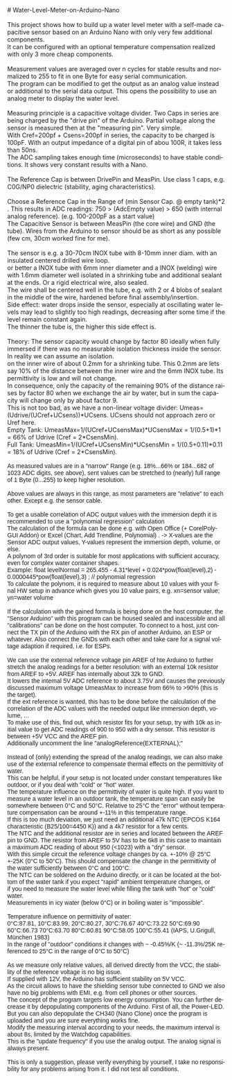 <!DOCTYPE HTML PUBLIC "-//W3C//DTD HTML 4.0 Transitional//EN">
<HTML>
<HEAD>

</HEAD>
<BODY LANG="de-DE" DIR="LTR">
<P STYLE="margin-bottom: 0cm">#
Water-Level-Meter-on-Arduino-Nano<BR><BR>This project shows how to
build up a water level meter with a self-made capacitive sensor based
on an Arduino Nano with only very few additional components.<BR>It
can be configured with an optional temperature compensation realized
with only 3 more cheap components.<BR><BR>Measurement values are
averaged over n cycles for stable results and normalized to 255 to fit in one Byte for
easy serial communication.<BR>The program can be modified to get the
output as an analog value instead or additional to the serial data
output. This opens the possibility to use an analog meter to display
the water level.<BR> <BR>Measuring principle is a capacitive voltage
divider. Two Caps in series are being charged by the &quot;drive pin&quot;
of the Arduino. Partial voltage along the sensor is measured then at
the &quot;measuring pin&quot;. Very simple.<BR>With Cref=200pf +
Csens=200pf in series, the capacity to be charged is 100pF. With an
output impedance of a digital pin of abou 100R, it takes less than
50ns.<BR>The ADC sampling takes enough time (microseconds) to have
stable conditions. It shows very constant results with a Nano.<BR><BR>The
Reference Cap is between DrivePin and MeasPin. Use class 1 caps, e.g.
C0G/NP0 dielectric (stability, aging characteristics).<BR><BR>Choose
a Reference Cap in the Range of (min Sensor Cap. @ empty tank)*2 .
This results in ADC readings:   750 &gt; (AdcEmpty value) &gt; 650
(with internal analog reference). (e.g. 100-200pF as a start
value)<BR>The Capacitive Sensor is between MeasPin (the core wire)
and GND (the tube). Wires from the Arduino to sensor should be as
short as any possible (few cm, 30cm worked fine for me).<BR> <BR>The
sensor is e.g. a 30-70cm INOX tube with 8-10mm inner diam. with an
insulated centered drilled wire loop.<BR>or better a INOX tube with
6mm inner diameter and a INOX (welding) wire with 1.6mm diameter well
isolated in a shrinking tube and additional sealant at the ends. Or a
rigid electrical wire, also sealed.<BR>The wire shall be centered
well in the tube, e.g. with 2 or 4 blobs of sealant in the middle of
the wire, hardened before final assembly/insertion.<BR>Side effect:
water drops inside the sensor, especially at oscillating water levels
may lead to slightly too high readings, decreasing after some time if
the level remain constant again.<BR>The thinner the tube is, the
higher this side effect is.<BR><BR>Theory: The sensor capacity would
change by factor 80 ideally when fully immersed if there was no
measurable isolation thickness inside the sensor. In reality we can
assume an isolation.<BR>on the inner wire of about 0.2mm for a
shrinking tube. This 0.2mm are lets say 10% of the distance between
the inner wire and the 6mm INOX tube. Its permittivity is low and
will not change.<BR>In consequence, only the capacity of the
remaining 90% of the distance raises by factor 80 when we exchange
the air by water, but in sum the capacity will change only by about
factor 9.<BR>This is not too bad, as we have a non-linear voltage
divider: Umeas=(Udrive/(UCref+UCsens))*UCsens. UCsens should not
approach zero or Uref here.<BR>Empty Tank:
UmeasMax=1/(UCref+UCsensMax)*UCsensMax = 1/(0.5+1)*1 = 66% of Udrive
(Cref = 2*CsensMin).<BR>Full Tank:
UmeasMin=1/(UCref+UCsensMin)*UCsensMin = 1/(0.5+0.11)*0.11 = 18% of
Udrive (Cref = 2*CsensMin).<BR><FONT FACE="Verdana, sans-serif"><BR>As
measured values are in a &quot;narrow&quot; Range (e.g. 18%...66% or
184...682 of 1023 ADC digits, see above), sent values can be
stretched to (nearly) full range of 1 Byte (0...255) to keep higher
resolution.<BR><BR>Above values are always in this range, as most
parameters are &quot;relative&quot; to each other. Except e.g. the
sensor cable.<BR><BR>To get a usable correlation of ADC output values
with the immersion depth it is recommended to use a &quot;polynomial
regression&quot; calculation<BR>The calculation of the formula can be
done e.g. with Open Office (+ CorelPolyGUI Addon) or Excel (Chart,
Add Trendline, Polynomial) . -&gt; X-values are the Sensor ADC output
values, Y-values represent the immersion depth, volume, or else.<BR>A
polynom of 3rd order is suitable for most applications with
sufficient accuracy, even for complex water container
shapes.<BR>Example: float levelNormal = 265.455 - 4.31*level +
0.024*pow(float(level),2) - 0.0000445*pow(float(level),3) ;  //
polynomial regression<BR>To calculate the polynom, it is required to
measure about 10 values with your final HW setup in advance which
gives you 10 value pairs, e.g. xn=sensor value; yn=water volume<BR><BR>If
the calculation with the gained formula is being done on the host
computer, the &quot;Sensor Arduino&quot; with this program can be
housed sealed and inacessible and all<BR>&quot;calibrations&quot; can
be done on the host computer. To connect to a host, just connect the TX pin
of the Arduino with the RX pin of another Arduino, an ESP or whatever.
Also connect the GNDs with each other and take care for a signal voltage
adaption if required, i.e. for ESPs.  <BR><BR>We can use the external
reference voltage pin AREF of hte Arduino to further stretch the
analog readings for a better resolution: with an external 10k
resistor from AREF to +5V. AREF has internally about 32k to GND.<BR>It
lowers the internal 5V ADC reference to about 3.75V and causes the
previously discussed maximum voltage UmeasMax to increase from 66% to
&gt;90% (this is the target).<BR>If the ext reference is wanted, this
has to be done before the calculation of the correlation of the ADC
values with the needed output like immersion depth, volume, ...<BR>To
make use of this, find out, which resistor fits for your setup, try
with 10k as initial value to get ADC readings of 900 to 950 with a
dry sensor. This resistor is between +5V VCC and the AREF
pin.<BR>Additionally uncomment the line
&quot;analogReference(EXTERNAL);&quot;<BR><BR>Instead of (only)
extending the spread of the analog readings, we can also make use of
the external reference to compensate thermal effects on the
permittivity of water.<BR>This can be helpful, if your setup is not
located under constant temperatures like outdoor, or if you deal with
&quot;cold&quot; or &quot;hot&quot; water.<BR>The temperature
influence on the permittivity of water is quite high. If you want to
measure a water level in an outdoor tank, the temperature span can
easily be<BR>somewhere between 0&deg;C and 50&deg;C. Relative to 25&deg;C
the &quot;error&quot; without temperature compensation can be around
+-11% in this temperature range.<BR>If this is too much deviation, we
just need an additional 47k NTC (EPCOS K164 characteristic
(B25/100=4450 K)) and a 4k7 resistor for a few cents.<BR>The NTC and
the additional resistor are in series and located between the AREF
pin to GND. The resistor from AREF to 5V has to be 6k8 in this case
to maintain a maximum ADC reading of about 950 (&lt;1023) with a
&quot;dry&quot; sensor.<BR>With this simple circuit the reference
voltage changes by ca. +-10% @ 25&deg;C +-25K (0&deg;C to 50&deg;C).
This should compensate the change in the permittivity of the water
sufficiently between 0&deg;C and 100&deg;C.<BR>The NTC can be
soldered on the Arduino directly, or it can be located at the bottom
of the water tank if you expect &quot;rapid&quot; ambient temperature
changes, or<BR>if you need to measure the water level while filling
the tank with &quot;hot&quot; or &quot;cold&quot; water.<BR>Measurements
in icy water (below 0&deg;C) or in boiling water is
&quot;impossible&quot;.<BR><BR>Temperature influence on permittivity
of water: <BR>0&deg;C:87.81, 10&deg;C:83.99, 20&deg;C:80.27,
30&deg;C:76.67 40&deg;C:73.22 50&deg;C:69.90 60&deg;C:66.73
70&deg;C:63.70 80&deg;C:60.81 90&deg;C:58.05 100&deg;C:55.41 (IAPS,
U.Grigull, M&uuml;nchen 1983)<BR>In the range of &quot;outdoor&quot;
conditions it changes with ~ -0.45%/K (~ -11.3%/25K referenced to
25&deg;C in the range of 0&deg;C to 50&deg;C)<BR><BR>As we measure
only relative values, all derived directly from the VCC, the
stability of the reference voltage is no big issue.<BR>If supplied
with 12V, the Arduino has sufficient stability on 5V VCC.<BR>As the
circuit allows to have the shielding sensor tube connected to GND we
also have no big problems with EMI, e.g. from cell phones or other
sources.<BR>The concept of the program targets low energy
consumption. You can further decrease it by depopulating components
of the Arduino. First of all, the Power-LED.<BR>But you can also
depopulate the CH340 (Nano Clone) once the program is uploaded and
you are sure everything works fine.<BR>Modify the measuring interval
according to your needs, the maximum interval is about 8s, limited by
the Watchdog capabilities.<BR>This is the &quot;update frequency&quot;
if you use the analog output. The analog signal is always
present.<BR><BR>This is only a suggestion, please verify everything
by yourself, I take no responsibility for any problems arising from
it. I did not test all conditions.</FONT></P>
</BODY>
</HTML>

